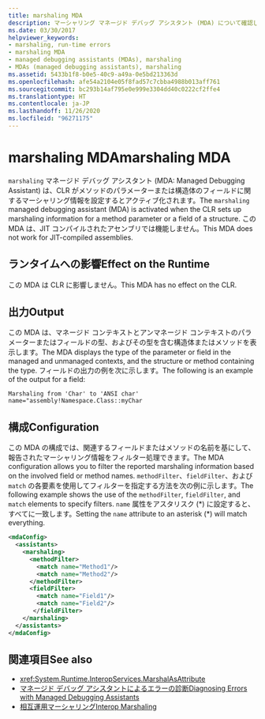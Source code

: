 ```yaml
---
title: marshaling MDA
description: マーシャリング マネージド デバッグ アシスタント (MDA) について確認します。これは、CLR によってメソッド パラメーターまたは構造体フィールドのマーシャリング情報が設定された場合に呼び出されます。
ms.date: 03/30/2017
helpviewer_keywords:
- marshaling, run-time errors
- marshaling MDA
- managed debugging assistants (MDAs), marshaling
- MDAs (managed debugging assistants), marshaling
ms.assetid: 5433b1f8-b0e5-40c9-a49a-0e5bd213363d
ms.openlocfilehash: afe54a2104e05f8fad57c7cbba4988b013aff761
ms.sourcegitcommit: bc293b14af795e0e999e3304dd40c0222cf2ffe4
ms.translationtype: HT
ms.contentlocale: ja-JP
ms.lasthandoff: 11/26/2020
ms.locfileid: "96271175"
---
```

# <a name="marshaling-mda"></a><span data-ttu-id="2956f-103">marshaling MDA</span><span class="sxs-lookup"><span data-stu-id="2956f-103">marshaling MDA</span></span>

<span data-ttu-id="2956f-104">`marshaling` マネージド デバッグ アシスタント (MDA: Managed Debugging Assistant) は、CLR がメソッドのパラメーターまたは構造体のフィールドに関するマーシャリング情報を設定するとアクティブ化されます。</span><span class="sxs-lookup"><span data-stu-id="2956f-104">The `marshaling` managed debugging assistant (MDA) is activated when the CLR sets up marshaling information for a method parameter or a field of a structure.</span></span> <span data-ttu-id="2956f-105">この MDA は、JIT コンパイルされたアセンブリでは機能しません。</span><span class="sxs-lookup"><span data-stu-id="2956f-105">This MDA does not work for JIT-compiled assemblies.</span></span>  
  
## <a name="effect-on-the-runtime"></a><span data-ttu-id="2956f-106">ランタイムへの影響</span><span class="sxs-lookup"><span data-stu-id="2956f-106">Effect on the Runtime</span></span>  

 <span data-ttu-id="2956f-107">この MDA は CLR に影響しません。</span><span class="sxs-lookup"><span data-stu-id="2956f-107">This MDA has no effect on the CLR.</span></span>  
  
## <a name="output"></a><span data-ttu-id="2956f-108">出力</span><span class="sxs-lookup"><span data-stu-id="2956f-108">Output</span></span>  

 <span data-ttu-id="2956f-109">この MDA は、マネージド コンテキストとアンマネージド コンテキストのパラメーターまたはフィールドの型、およびその型を含む構造体またはメソッドを表示します。</span><span class="sxs-lookup"><span data-stu-id="2956f-109">The MDA displays the type of the parameter or field in the managed and unmanaged contexts, and the structure or method containing the type.</span></span>  <span data-ttu-id="2956f-110">フィールドの出力の例を次に示します。</span><span class="sxs-lookup"><span data-stu-id="2956f-110">The following is an example of the output for a field:</span></span>  
  
```output
Marshaling from 'Char' to 'ANSI char'  
name="assembly!Namespace.Class::myChar  
```  
  
## <a name="configuration"></a><span data-ttu-id="2956f-111">構成</span><span class="sxs-lookup"><span data-stu-id="2956f-111">Configuration</span></span>  

 <span data-ttu-id="2956f-112">この MDA の構成では、関連するフィールドまたはメソッドの名前を基にして、報告されたマーシャリング情報をフィルター処理できます。</span><span class="sxs-lookup"><span data-stu-id="2956f-112">The MDA configuration allows you to filter the reported marshaling information based on the involved field or method names.</span></span>  <span data-ttu-id="2956f-113">`methodFilter`、`fieldFilter`、および `match` の各要素を使用してフィルターを指定する方法を次の例に示します。</span><span class="sxs-lookup"><span data-stu-id="2956f-113">The following example shows the use of the `methodFilter`, `fieldFilter`, and `match` elements to specify filters.</span></span>  <span data-ttu-id="2956f-114">`name` 属性をアスタリスク (\*) に設定すると、すべてに一致します。</span><span class="sxs-lookup"><span data-stu-id="2956f-114">Setting the `name` attribute to an asterisk (\*) will match everything.</span></span>  
  
```xml  
<mdaConfig>  
  <assistants>  
    <marshaling>  
      <methodFilter>  
        <match name="Method1"/>  
        <match name="Method2"/>  
      </methodFilter>  
      <fieldFilter>  
        <match name="Field1"/>  
        <match name="Field2"/>  
       </fieldFilter>  
    </marshaling>  
  </assistants>  
</mdaConfig>  
```  
  
## <a name="see-also"></a><span data-ttu-id="2956f-115">関連項目</span><span class="sxs-lookup"><span data-stu-id="2956f-115">See also</span></span>

- <xref:System.Runtime.InteropServices.MarshalAsAttribute>
- [<span data-ttu-id="2956f-116">マネージド デバッグ アシスタントによるエラーの診断</span><span class="sxs-lookup"><span data-stu-id="2956f-116">Diagnosing Errors with Managed Debugging Assistants</span></span>](diagnosing-errors-with-managed-debugging-assistants.md)
- [<span data-ttu-id="2956f-117">相互運用マーシャリング</span><span class="sxs-lookup"><span data-stu-id="2956f-117">Interop Marshaling</span></span>](../interop/interop-marshaling.md)

